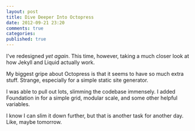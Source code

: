 ```yaml
---
layout: post
title: Dive Deeper Into Octopress
date: 2012-09-21 23:20
comments: true
categories:
published: true
---
```


I've redesigned *yet again*. This time, however, taking a much closer look at how Jekyll and Liquid actually work.

<!-- more -->

My biggest gripe about Octopress is that it seems to have so much extra stuff. Strange, especially for a simple static site generator.

I was able to pull out lots, slimming the codebase immensely. I added Foundation in for a simple grid, modular scale, and some other helpful variables.

I know I can slim it down further, but that is another task for another day. Like, maybe tomorrow.